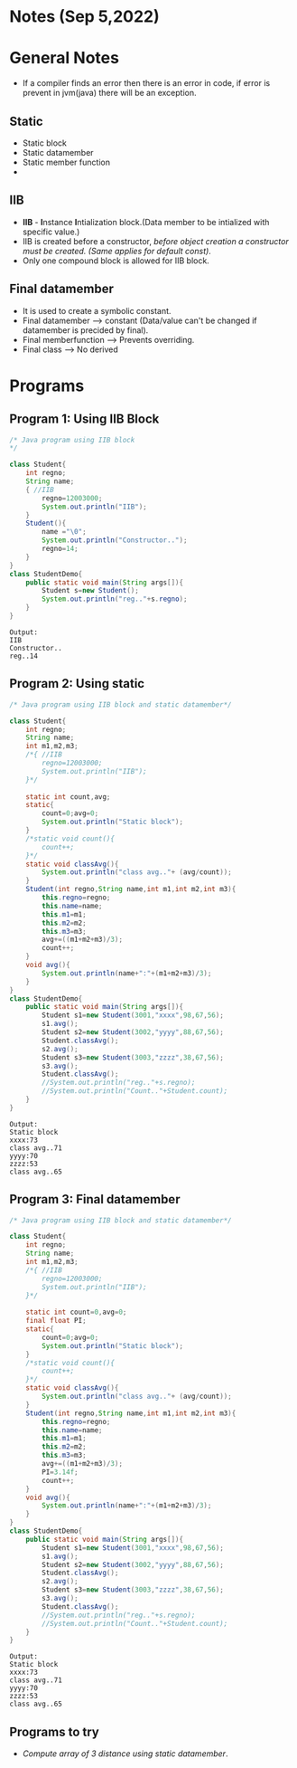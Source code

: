 # Notes (Sep 5,2022)

# General Notes
- If a compiler finds an error then there is an error in code, if error is prevent in jvm(java) there will be an exception.

## Static 
- Static block
- Static datamember
- Static member function
-  

## IIB
- **IIB** - **I**nstance **I**ntialization block.(Data member to be intialized with specific value.)
- IIB is created before a constructor, *before object creation a constructor must be created. (Same applies for default const)*.
- Only one compound block is allowed for IIB block. 

## Final datamember
- It is used to create a symbolic constant.
- Final datamember --> constant (Data/value can't be changed if datamember is precided by final).
- Final memberfunction --> Prevents overriding.
- Final class --> No derived

# Programs
## Program 1: Using IIB Block
```java
/* Java program using IIB block
*/

class Student{
	int regno;
	String name;
	{ //IIB
		regno=12003000;
		System.out.println("IIB");
	}
	Student(){
		name ="\0";
		System.out.println("Constructor..");
		regno=14;
	}
}
class StudentDemo{
	public static void main(String args[]){
		Student s=new Student();
		System.out.println("reg.."+s.regno);
	}
}
```
```
Output: 
IIB
Constructor..
reg..14
```
## Program 2: Using static 
```java
/* Java program using IIB block and static datamember*/

class Student{
	int regno;
	String name;
	int m1,m2,m3;
	/*{ //IIB
		regno=12003000;
		System.out.println("IIB");
	}*/
	
	static int count,avg;
	static{
		count=0;avg=0;
		System.out.println("Static block");
	}
	/*static void count(){
		count++;
	}*/
	static void classAvg(){
		System.out.println("class avg.."+ (avg/count));
	}
	Student(int regno,String name,int m1,int m2,int m3){
		this.regno=regno;
		this.name=name;
		this.m1=m1;
		this.m2=m2;
		this.m3=m3;
		avg+=((m1+m2+m3)/3);
		count++;
	}
	void avg(){
		System.out.println(name+":"+(m1+m2+m3)/3);
	}
}
class StudentDemo{
	public static void main(String args[]){
		Student s1=new Student(3001,"xxxx",98,67,56);
		s1.avg();
		Student s2=new Student(3002,"yyyy",88,67,56);
		Student.classAvg();
		s2.avg();
		Student s3=new Student(3003,"zzzz",38,67,56);
		s3.avg();
		Student.classAvg();
		//System.out.println("reg.."+s.regno);
		//System.out.println("Count.."+Student.count);
	}
}
```
```
Output:
Static block
xxxx:73
class avg..71
yyyy:70
zzzz:53
class avg..65
```
## Program 3: Final datamember
```java
/* Java program using IIB block and static datamember*/

class Student{
	int regno;
	String name;
	int m1,m2,m3;
	/*{ //IIB
		regno=12003000;
		System.out.println("IIB");
	}*/
	
	static int count=0,avg=0;
	final float PI;
	static{
		count=0;avg=0;
		System.out.println("Static block");
	}
	/*static void count(){
		count++;
	}*/
	static void classAvg(){
		System.out.println("class avg.."+ (avg/count));
	}
	Student(int regno,String name,int m1,int m2,int m3){
		this.regno=regno;
		this.name=name;
		this.m1=m1;
		this.m2=m2;
		this.m3=m3;
		avg+=((m1+m2+m3)/3);
		PI=3.14f;
		count++;
	}
	void avg(){
		System.out.println(name+":"+(m1+m2+m3)/3);
	}
}
class StudentDemo{
	public static void main(String args[]){
		Student s1=new Student(3001,"xxxx",98,67,56);
		s1.avg();
		Student s2=new Student(3002,"yyyy",88,67,56);
		Student.classAvg();
		s2.avg();
		Student s3=new Student(3003,"zzzz",38,67,56);
		s3.avg();
		Student.classAvg();
		//System.out.println("reg.."+s.regno);
		//System.out.println("Count.."+Student.count);
	}
}
```
```
Output:
Static block
xxxx:73
class avg..71
yyyy:70
zzzz:53
class avg..65
```
## Programs to try
- *Compute array of 3 distance using static datamember*.
